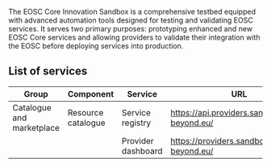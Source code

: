 The EOSC Core Innovation Sandbox is a comprehensive testbed equipped with advanced automation tools designed for testing and validating EOSC services. It serves two primary purposes: prototyping enhanced and new EOSC Core services and allowing providers to validate their integration with the EOSC before deploying services into production.

## List of services

| Group                     | Component          | Service            | URL                                           | Documentation |
| ------------------------- | ------------------ | ------------------ | --------------------------------------------- | ------------- |
| Catalogue and marketplace | Resource catalogue | Service registry   | https://api.providers.sandbox.eosc-beyond.eu/ |               |
|                           |                    | Provider dashboard | https://providers.sandbox.eosc-beyond.eu/     |               |

